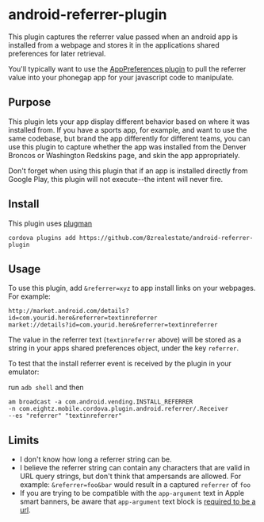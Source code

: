 android-referrer-plugin
=======================

This plugin captures the referrer value passed when an android app is installed from a webpage and stores it in the applications shared preferences for later retrieval. 

You'll typically want to use the [AppPreferences plugin](https://github.com/8zrealestate/AppPreferences) to pull the referrer value into your phonegap app for your javascript code to manipulate.

## Purpose

This plugin lets your app display different behavior based on where it was installed from.  If you have a sports app, for example, and want to use the same codebase, but brand the app differently for different teams, you can use this plugin to capture whether the app was installed from the Denver Broncos or Washington Redskins page, and skin the app appropriately.

Don't forget when using this plugin that if an app is installed directly from Google Play, this plugin will not execute--the intent will never fire.

## Install

This plugin uses [plugman](https://github.com/apache/cordova-plugman)

`cordova plugins add https://github.com/8zrealestate/android-referrer-plugin`

## Usage

To use this plugin, add `&referrer=xyz` to app install links on your webpages.  For example: 
```
http://market.android.com/details?id=com.yourid.here&referrer=textinreferrer
market://details?id=com.yourid.here&referrer=textinreferrer
```

The value in the referrer text (`textinreferrer` above) will be stored as a string in your apps shared preferences object, under the key `referrer`.

To test that the install referrer event is received by the plugin in your emulator:

run `adb shell` and then 

```
am broadcast -a com.android.vending.INSTALL_REFERRER 
-n com.eightz.mobile.cordova.plugin.android.referrer/.Receiver   
--es "referrer" "textinreferrer"
```


## Limits

* I don't know how long a referrer string can be.
* I believe the referrer string can contain any characters that are valid in URL query strings, but don't think that ampersands are allowed.  For example: `&referrer=foo&bar` would result in a captured `referrer` of `foo`
* If you are trying to be compatible with the `app-argument` text in Apple smart banners, be aware that `app-argument` text block is [required to be a url](http://developer.apple.com/library/ios/#documentation/AppleApplications/Reference/SafariWebContent/PromotingAppswithAppBanners/PromotingAppswithAppBanners.html).


